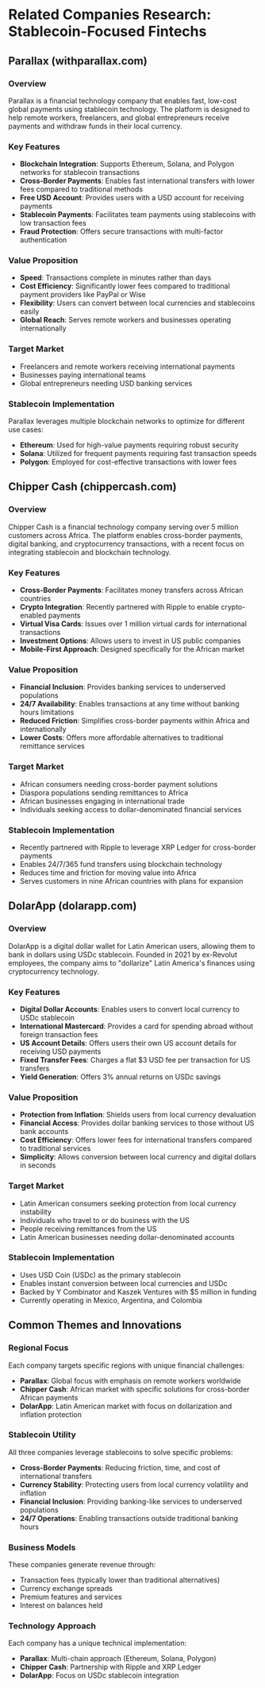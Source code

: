 # Related Companies Research: Stablecoin-Focused Fintechs

## Parallax (withparallax.com)

### Overview
Parallax is a financial technology company that enables fast, low-cost global payments using stablecoin technology. The platform is designed to help remote workers, freelancers, and global entrepreneurs receive payments and withdraw funds in their local currency.

### Key Features
- **Blockchain Integration**: Supports Ethereum, Solana, and Polygon networks for stablecoin transactions
- **Cross-Border Payments**: Enables fast international transfers with lower fees compared to traditional methods
- **Free USD Account**: Provides users with a USD account for receiving payments
- **Stablecoin Payments**: Facilitates team payments using stablecoins with low transaction fees
- **Fraud Protection**: Offers secure transactions with multi-factor authentication

### Value Proposition
- **Speed**: Transactions complete in minutes rather than days
- **Cost Efficiency**: Significantly lower fees compared to traditional payment providers like PayPal or Wise
- **Flexibility**: Users can convert between local currencies and stablecoins easily
- **Global Reach**: Serves remote workers and businesses operating internationally

### Target Market
- Freelancers and remote workers receiving international payments
- Businesses paying international teams
- Global entrepreneurs needing USD banking services

### Stablecoin Implementation
Parallax leverages multiple blockchain networks to optimize for different use cases:
- **Ethereum**: Used for high-value payments requiring robust security
- **Solana**: Utilized for frequent payments requiring fast transaction speeds
- **Polygon**: Employed for cost-effective transactions with lower fees

## Chipper Cash (chippercash.com)

### Overview
Chipper Cash is a financial technology company serving over 5 million customers across Africa. The platform enables cross-border payments, digital banking, and cryptocurrency transactions, with a recent focus on integrating stablecoin and blockchain technology.

### Key Features
- **Cross-Border Payments**: Facilitates money transfers across African countries
- **Crypto Integration**: Recently partnered with Ripple to enable crypto-enabled payments
- **Virtual Visa Cards**: Issues over 1 million virtual cards for international transactions
- **Investment Options**: Allows users to invest in US public companies
- **Mobile-First Approach**: Designed specifically for the African market

### Value Proposition
- **Financial Inclusion**: Provides banking services to underserved populations
- **24/7 Availability**: Enables transactions at any time without banking hours limitations
- **Reduced Friction**: Simplifies cross-border payments within Africa and internationally
- **Lower Costs**: Offers more affordable alternatives to traditional remittance services

### Target Market
- African consumers needing cross-border payment solutions
- Diaspora populations sending remittances to Africa
- African businesses engaging in international trade
- Individuals seeking access to dollar-denominated financial services

### Stablecoin Implementation
- Recently partnered with Ripple to leverage XRP Ledger for cross-border payments
- Enables 24/7/365 fund transfers using blockchain technology
- Reduces time and friction for moving value into Africa
- Serves customers in nine African countries with plans for expansion

## DolarApp (dolarapp.com)

### Overview
DolarApp is a digital dollar wallet for Latin American users, allowing them to bank in dollars using USDc stablecoin. Founded in 2021 by ex-Revolut employees, the company aims to "dollarize" Latin America's finances using cryptocurrency technology.

### Key Features
- **Digital Dollar Accounts**: Enables users to convert local currency to USDc stablecoin
- **International Mastercard**: Provides a card for spending abroad without foreign transaction fees
- **US Account Details**: Offers users their own US account details for receiving USD payments
- **Fixed Transfer Fees**: Charges a flat $3 USD fee per transaction for US transfers
- **Yield Generation**: Offers 3% annual returns on USDc savings

### Value Proposition
- **Protection from Inflation**: Shields users from local currency devaluation
- **Financial Access**: Provides dollar banking services to those without US bank accounts
- **Cost Efficiency**: Offers lower fees for international transfers compared to traditional services
- **Simplicity**: Allows conversion between local currency and digital dollars in seconds

### Target Market
- Latin American consumers seeking protection from local currency instability
- Individuals who travel to or do business with the US
- People receiving remittances from the US
- Latin American businesses needing dollar-denominated accounts

### Stablecoin Implementation
- Uses USD Coin (USDc) as the primary stablecoin
- Enables instant conversion between local currencies and USDc
- Backed by Y Combinator and Kaszek Ventures with $5 million in funding
- Currently operating in Mexico, Argentina, and Colombia

## Common Themes and Innovations

### Regional Focus
Each company targets specific regions with unique financial challenges:
- **Parallax**: Global focus with emphasis on remote workers worldwide
- **Chipper Cash**: African market with specific solutions for cross-border African payments
- **DolarApp**: Latin American market with focus on dollarization and inflation protection

### Stablecoin Utility
All three companies leverage stablecoins to solve specific problems:
- **Cross-Border Payments**: Reducing friction, time, and cost of international transfers
- **Currency Stability**: Protecting users from local currency volatility and inflation
- **Financial Inclusion**: Providing banking-like services to underserved populations
- **24/7 Operations**: Enabling transactions outside traditional banking hours

### Business Models
These companies generate revenue through:
- Transaction fees (typically lower than traditional alternatives)
- Currency exchange spreads
- Premium features and services
- Interest on balances held

### Technology Approach
Each company has a unique technical implementation:
- **Parallax**: Multi-chain approach (Ethereum, Solana, Polygon)
- **Chipper Cash**: Partnership with Ripple and XRP Ledger
- **DolarApp**: Focus on USDc stablecoin integration
